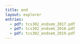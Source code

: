 ```yaml
---
title: end
layout: explorer
entries:
  - pdf: tcs302_endsem_2017.pdf
  - pdf: tcs302_endsem_2018.pdf
  - pdf: tcs302_endsem_2019.pdf
---
```


